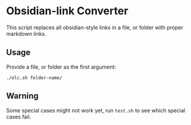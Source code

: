 # Obsidian-link Converter
This script replaces all obsidian-style links in a file, or folder with proper markdown links.

## Usage
Provide a file, or folder as the first argument:
```
./olc.sh folder-name/
```

## Warning
Some special cases might not work yet, run `test.sh` to see which special cases fail.
